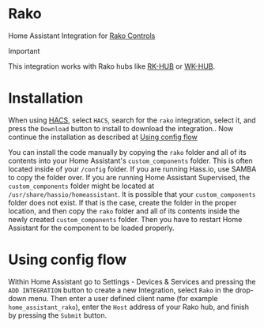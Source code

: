 # Rako
Home Assistant Integration for [Rako Controls](https://rakocontrols.com)

> [!IMPORTANT]
> This integration works with Rako hubs like [RK-HUB](https://rakocontrols.com/rkhub/) or [WK-HUB](https://rakocontrols.com/wkhub/).

# Installation

When using [HACS](https://hacs.xyz/), select `HACS`, search for the `rako` integration, select it, and press the `Download` button to install to download the integration.. Now continue the installation as described at [Using config flow](https://github.com/princekama/hacs-rako/blob/master/readme.md#using-config-flow)

You can install the code manually by copying the `rako` folder and all of its contents into your Home Assistant's `custom_components` folder. This is often located inside of your `/config` folder. If you are running Hass.io, use SAMBA to copy the folder over. If you are running Home Assistant Supervised, the `custom_components` folder might be located at `/usr/share/hassio/homeassistant`. It is possible that your `custom_components` folder does not exist. If that is the case, create the folder in the proper location, and then copy the `rako` folder and all of its contents inside the newly created `custom_components` folder. Then you have to restart Home Assistant for the component to be loaded properly.

# Using config flow

Within Home Assistant go to Settings - Devices & Services and pressing the `ADD INTEGRATION` button to create a new Integration, select `Rako` in the drop-down menu. Then enter a user defined client name (for example `home_assistant_rako`), enter the `Host` address of your Rako hub, and finish by pressing the `Submit` button.

